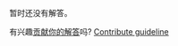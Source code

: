 
暂时还没有解答。

有兴趣[贡献你的解答](https://github.com/BFEdev/BFE.dev-solutions/blob/main/question/how-do-you-do-seo-in-your-project_zh.md)吗? [Contribute guideline](https://github.com/BFEdev/BFE.dev-solutions#how-to-contribute)
